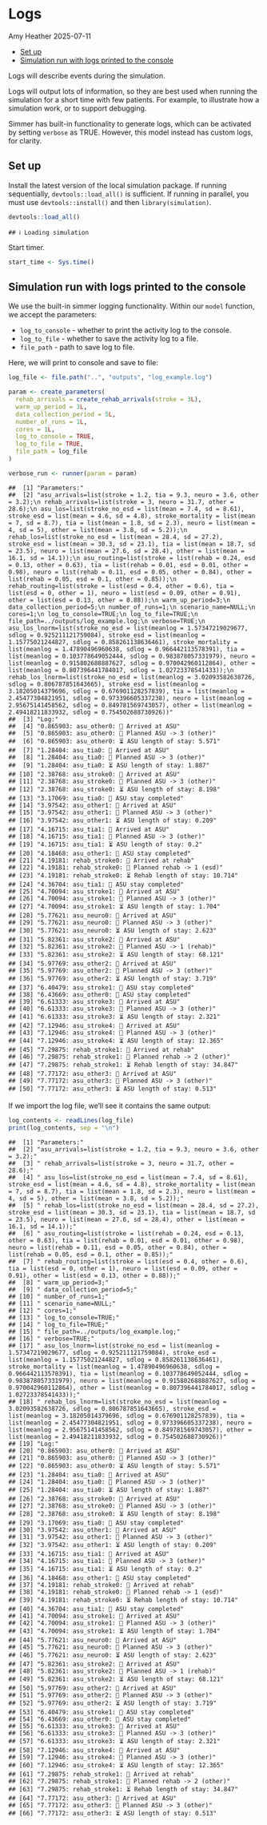 Logs
================
Amy Heather
2025-07-11

- [Set up](#set-up)
- [Simulation run with logs printed to the
  console](#simulation-run-with-logs-printed-to-the-console)

Logs will describe events during the simulation.

Logs will output lots of information, so they are best used when running
the simulation for a short time with few patients. For example, to
illustrate how a simulation work, or to support debugging.

Simmer has built-in functionality to generate logs, which can be
activated by setting `verbose` as TRUE. However, this model instead has
custom logs, for clarity.

## Set up

Install the latest version of the local simulation package. If running
sequentially, `devtools::load_all()` is sufficient. If running in
parallel, you must use `devtools::install()` and then `library(simulation)`.

``` r
devtools::load_all()
```

    ## ℹ Loading simulation

Start timer.

``` r
start_time <- Sys.time()
```

## Simulation run with logs printed to the console

We use the built-in simmer logging functionality. Within our `model`
function, we accept the parameters:

- `log_to_console` - whether to print the activity log to the console.
- `log_to_file` - whether to save the activity log to a file.
- `file_path` - path to save log to file.

Here, we will print to console and save to file:

``` r
log_file <- file.path("..", "outputs", "log_example.log")

param <- create_parameters(
  rehab_arrivals = create_rehab_arrivals(stroke = 3L),
  warm_up_period = 3L,
  data_collection_period = 5L,
  number_of_runs = 1L,
  cores = 1L,
  log_to_console = TRUE,
  log_to_file = TRUE,
  file_path = log_file
)

verbose_run <- runner(param = param)
```

    ##  [1] "Parameters:"                                                                                                                                                                                                                                                                                                                                                                                                                                                                                                                                                                                                                                                                                                                                                                                                                                                                                                                                                                                                                                                                                                                                                                                                                                                                                                                                                                                                                                                                                                                                                                                                                                                                                                                                                                                                                                                                                                                                                                                                                                                                                                                   
    ##  [2] "asu_arrivals=list(stroke = 1.2, tia = 9.3, neuro = 3.6, other = 3.2);\n rehab_arrivals=list(stroke = 3, neuro = 31.7, other = 28.6);\n asu_los=list(stroke_no_esd = list(mean = 7.4, sd = 8.61), stroke_esd = list(mean = 4.6, sd = 4.8), stroke_mortality = list(mean = 7, sd = 8.7), tia = list(mean = 1.8, sd = 2.3), neuro = list(mean = 4, sd = 5), other = list(mean = 3.8, sd = 5.2));\n rehab_los=list(stroke_no_esd = list(mean = 28.4, sd = 27.2), stroke_esd = list(mean = 30.3, sd = 23.1), tia = list(mean = 18.7, sd = 23.5), neuro = list(mean = 27.6, sd = 28.4), other = list(mean = 16.1, sd = 14.1));\n asu_routing=list(stroke = list(rehab = 0.24, esd = 0.13, other = 0.63), tia = list(rehab = 0.01, esd = 0.01, other = 0.98), neuro = list(rehab = 0.11, esd = 0.05, other = 0.84), other = list(rehab = 0.05, esd = 0.1, other = 0.85));\n rehab_routing=list(stroke = list(esd = 0.4, other = 0.6), tia = list(esd = 0, other = 1), neuro = list(esd = 0.09, other = 0.91), other = list(esd = 0.13, other = 0.88));\n warm_up_period=3;\n data_collection_period=5;\n number_of_runs=1;\n scenario_name=NULL;\n cores=1;\n log_to_console=TRUE;\n log_to_file=TRUE;\n file_path=../outputs/log_example.log;\n verbose=TRUE;\n asu_los_lnorm=list(stroke_no_esd = list(meanlog = 1.57347219029677, sdlog = 0.925211121759084), stroke_esd = list(meanlog = 1.15775021244827, sdlog = 0.858261138636461), stroke_mortality = list(meanlog = 1.47890496960638, sdlog = 0.966442113578391), tia = list(meanlog = 0.103778649052444, sdlog = 0.983878057331979), neuro = list(meanlog = 0.915802688887627, sdlog = 0.970042960112864), other = list(meanlog = 0.807396441784017, sdlog = 1.02723378541433));\n rehab_los_lnorm=list(stroke_no_esd = list(meanlog = 3.02093582638726, sdlog = 0.806787851643665), stroke_esd = list(meanlog = 3.18205014379696, sdlog = 0.676901128257839), tia = list(meanlog = 2.45477304821951, sdlog = 0.973396605337238), neuro = list(meanlog = 2.95675141458562, sdlog = 0.849781569743057), other = list(meanlog = 2.49418211833932, sdlog = 0.754502688730926))"
    ##  [3] "Log:"                                                                                                                                                                                                                                                                                                                                                                                                                                                                                                                                                                                                                                                                                                                                                                                                                                                                                                                                                                                                                                                                                                                                                                                                                                                                                                                                                                                                                                                                                                                                                                                                                                                                                                                                                                                                                                                                                                                                                                                                                                                                                                                          
    ##  [4] "0.865903: asu_other0: 🚶 Arrived at ASU"                                                                                                                                                                                                                                                                                                                                                                                                                                                                                                                                                                                                                                                                                                                                                                                                                                                                                                                                                                                                                                                                                                                                                                                                                                                                                                                                                                                                                                                                                                                                                                                                                                                                                                                                                                                                                                                                                                                                                                                                                                                                                       
    ##  [5] "0.865903: asu_other0: 🎯 Planned ASU -> 3 (other)"                                                                                                                                                                                                                                                                                                                                                                                                                                                                                                                                                                                                                                                                                                                                                                                                                                                                                                                                                                                                                                                                                                                                                                                                                                                                                                                                                                                                                                                                                                                                                                                                                                                                                                                                                                                                                                                                                                                                                                                                                                                                             
    ##  [6] "0.865903: asu_other0: ⏳ ASU length of stay: 5.571"                                                                                                                                                                                                                                                                                                                                                                                                                                                                                                                                                                                                                                                                                                                                                                                                                                                                                                                                                                                                                                                                                                                                                                                                                                                                                                                                                                                                                                                                                                                                                                                                                                                                                                                                                                                                                                                                                                                                                                                                                                                                            
    ##  [7] "1.28404: asu_tia0: 🚶 Arrived at ASU"                                                                                                                                                                                                                                                                                                                                                                                                                                                                                                                                                                                                                                                                                                                                                                                                                                                                                                                                                                                                                                                                                                                                                                                                                                                                                                                                                                                                                                                                                                                                                                                                                                                                                                                                                                                                                                                                                                                                                                                                                                                                                          
    ##  [8] "1.28404: asu_tia0: 🎯 Planned ASU -> 3 (other)"                                                                                                                                                                                                                                                                                                                                                                                                                                                                                                                                                                                                                                                                                                                                                                                                                                                                                                                                                                                                                                                                                                                                                                                                                                                                                                                                                                                                                                                                                                                                                                                                                                                                                                                                                                                                                                                                                                                                                                                                                                                                                
    ##  [9] "1.28404: asu_tia0: ⏳ ASU length of stay: 1.887"                                                                                                                                                                                                                                                                                                                                                                                                                                                                                                                                                                                                                                                                                                                                                                                                                                                                                                                                                                                                                                                                                                                                                                                                                                                                                                                                                                                                                                                                                                                                                                                                                                                                                                                                                                                                                                                                                                                                                                                                                                                                               
    ## [10] "2.38768: asu_stroke0: 🚶 Arrived at ASU"                                                                                                                                                                                                                                                                                                                                                                                                                                                                                                                                                                                                                                                                                                                                                                                                                                                                                                                                                                                                                                                                                                                                                                                                                                                                                                                                                                                                                                                                                                                                                                                                                                                                                                                                                                                                                                                                                                                                                                                                                                                                                       
    ## [11] "2.38768: asu_stroke0: 🎯 Planned ASU -> 3 (other)"                                                                                                                                                                                                                                                                                                                                                                                                                                                                                                                                                                                                                                                                                                                                                                                                                                                                                                                                                                                                                                                                                                                                                                                                                                                                                                                                                                                                                                                                                                                                                                                                                                                                                                                                                                                                                                                                                                                                                                                                                                                                             
    ## [12] "2.38768: asu_stroke0: ⏳ ASU length of stay: 8.198"                                                                                                                                                                                                                                                                                                                                                                                                                                                                                                                                                                                                                                                                                                                                                                                                                                                                                                                                                                                                                                                                                                                                                                                                                                                                                                                                                                                                                                                                                                                                                                                                                                                                                                                                                                                                                                                                                                                                                                                                                                                                            
    ## [13] "3.17069: asu_tia0: 🏁 ASU stay completed"                                                                                                                                                                                                                                                                                                                                                                                                                                                                                                                                                                                                                                                                                                                                                                                                                                                                                                                                                                                                                                                                                                                                                                                                                                                                                                                                                                                                                                                                                                                                                                                                                                                                                                                                                                                                                                                                                                                                                                                                                                                                                      
    ## [14] "3.97542: asu_other1: 🚶 Arrived at ASU"                                                                                                                                                                                                                                                                                                                                                                                                                                                                                                                                                                                                                                                                                                                                                                                                                                                                                                                                                                                                                                                                                                                                                                                                                                                                                                                                                                                                                                                                                                                                                                                                                                                                                                                                                                                                                                                                                                                                                                                                                                                                                        
    ## [15] "3.97542: asu_other1: 🎯 Planned ASU -> 3 (other)"                                                                                                                                                                                                                                                                                                                                                                                                                                                                                                                                                                                                                                                                                                                                                                                                                                                                                                                                                                                                                                                                                                                                                                                                                                                                                                                                                                                                                                                                                                                                                                                                                                                                                                                                                                                                                                                                                                                                                                                                                                                                              
    ## [16] "3.97542: asu_other1: ⏳ ASU length of stay: 0.209"                                                                                                                                                                                                                                                                                                                                                                                                                                                                                                                                                                                                                                                                                                                                                                                                                                                                                                                                                                                                                                                                                                                                                                                                                                                                                                                                                                                                                                                                                                                                                                                                                                                                                                                                                                                                                                                                                                                                                                                                                                                                             
    ## [17] "4.16715: asu_tia1: 🚶 Arrived at ASU"                                                                                                                                                                                                                                                                                                                                                                                                                                                                                                                                                                                                                                                                                                                                                                                                                                                                                                                                                                                                                                                                                                                                                                                                                                                                                                                                                                                                                                                                                                                                                                                                                                                                                                                                                                                                                                                                                                                                                                                                                                                                                          
    ## [18] "4.16715: asu_tia1: 🎯 Planned ASU -> 3 (other)"                                                                                                                                                                                                                                                                                                                                                                                                                                                                                                                                                                                                                                                                                                                                                                                                                                                                                                                                                                                                                                                                                                                                                                                                                                                                                                                                                                                                                                                                                                                                                                                                                                                                                                                                                                                                                                                                                                                                                                                                                                                                                
    ## [19] "4.16715: asu_tia1: ⏳ ASU length of stay: 0.2"                                                                                                                                                                                                                                                                                                                                                                                                                                                                                                                                                                                                                                                                                                                                                                                                                                                                                                                                                                                                                                                                                                                                                                                                                                                                                                                                                                                                                                                                                                                                                                                                                                                                                                                                                                                                                                                                                                                                                                                                                                                                                 
    ## [20] "4.18468: asu_other1: 🏁 ASU stay completed"                                                                                                                                                                                                                                                                                                                                                                                                                                                                                                                                                                                                                                                                                                                                                                                                                                                                                                                                                                                                                                                                                                                                                                                                                                                                                                                                                                                                                                                                                                                                                                                                                                                                                                                                                                                                                                                                                                                                                                                                                                                                                    
    ## [21] "4.19181: rehab_stroke0: 🚶 Arrived at rehab"                                                                                                                                                                                                                                                                                                                                                                                                                                                                                                                                                                                                                                                                                                                                                                                                                                                                                                                                                                                                                                                                                                                                                                                                                                                                                                                                                                                                                                                                                                                                                                                                                                                                                                                                                                                                                                                                                                                                                                                                                                                                                   
    ## [22] "4.19181: rehab_stroke0: 🎯 Planned rehab -> 1 (esd)"                                                                                                                                                                                                                                                                                                                                                                                                                                                                                                                                                                                                                                                                                                                                                                                                                                                                                                                                                                                                                                                                                                                                                                                                                                                                                                                                                                                                                                                                                                                                                                                                                                                                                                                                                                                                                                                                                                                                                                                                                                                                           
    ## [23] "4.19181: rehab_stroke0: ⏳ Rehab length of stay: 10.714"                                                                                                                                                                                                                                                                                                                                                                                                                                                                                                                                                                                                                                                                                                                                                                                                                                                                                                                                                                                                                                                                                                                                                                                                                                                                                                                                                                                                                                                                                                                                                                                                                                                                                                                                                                                                                                                                                                                                                                                                                                                                       
    ## [24] "4.36704: asu_tia1: 🏁 ASU stay completed"                                                                                                                                                                                                                                                                                                                                                                                                                                                                                                                                                                                                                                                                                                                                                                                                                                                                                                                                                                                                                                                                                                                                                                                                                                                                                                                                                                                                                                                                                                                                                                                                                                                                                                                                                                                                                                                                                                                                                                                                                                                                                      
    ## [25] "4.70094: asu_stroke1: 🚶 Arrived at ASU"                                                                                                                                                                                                                                                                                                                                                                                                                                                                                                                                                                                                                                                                                                                                                                                                                                                                                                                                                                                                                                                                                                                                                                                                                                                                                                                                                                                                                                                                                                                                                                                                                                                                                                                                                                                                                                                                                                                                                                                                                                                                                       
    ## [26] "4.70094: asu_stroke1: 🎯 Planned ASU -> 3 (other)"                                                                                                                                                                                                                                                                                                                                                                                                                                                                                                                                                                                                                                                                                                                                                                                                                                                                                                                                                                                                                                                                                                                                                                                                                                                                                                                                                                                                                                                                                                                                                                                                                                                                                                                                                                                                                                                                                                                                                                                                                                                                             
    ## [27] "4.70094: asu_stroke1: ⏳ ASU length of stay: 1.704"                                                                                                                                                                                                                                                                                                                                                                                                                                                                                                                                                                                                                                                                                                                                                                                                                                                                                                                                                                                                                                                                                                                                                                                                                                                                                                                                                                                                                                                                                                                                                                                                                                                                                                                                                                                                                                                                                                                                                                                                                                                                            
    ## [28] "5.77621: asu_neuro0: 🚶 Arrived at ASU"                                                                                                                                                                                                                                                                                                                                                                                                                                                                                                                                                                                                                                                                                                                                                                                                                                                                                                                                                                                                                                                                                                                                                                                                                                                                                                                                                                                                                                                                                                                                                                                                                                                                                                                                                                                                                                                                                                                                                                                                                                                                                        
    ## [29] "5.77621: asu_neuro0: 🎯 Planned ASU -> 3 (other)"                                                                                                                                                                                                                                                                                                                                                                                                                                                                                                                                                                                                                                                                                                                                                                                                                                                                                                                                                                                                                                                                                                                                                                                                                                                                                                                                                                                                                                                                                                                                                                                                                                                                                                                                                                                                                                                                                                                                                                                                                                                                              
    ## [30] "5.77621: asu_neuro0: ⏳ ASU length of stay: 2.623"                                                                                                                                                                                                                                                                                                                                                                                                                                                                                                                                                                                                                                                                                                                                                                                                                                                                                                                                                                                                                                                                                                                                                                                                                                                                                                                                                                                                                                                                                                                                                                                                                                                                                                                                                                                                                                                                                                                                                                                                                                                                             
    ## [31] "5.82361: asu_stroke2: 🚶 Arrived at ASU"                                                                                                                                                                                                                                                                                                                                                                                                                                                                                                                                                                                                                                                                                                                                                                                                                                                                                                                                                                                                                                                                                                                                                                                                                                                                                                                                                                                                                                                                                                                                                                                                                                                                                                                                                                                                                                                                                                                                                                                                                                                                                       
    ## [32] "5.82361: asu_stroke2: 🎯 Planned ASU -> 1 (rehab)"                                                                                                                                                                                                                                                                                                                                                                                                                                                                                                                                                                                                                                                                                                                                                                                                                                                                                                                                                                                                                                                                                                                                                                                                                                                                                                                                                                                                                                                                                                                                                                                                                                                                                                                                                                                                                                                                                                                                                                                                                                                                             
    ## [33] "5.82361: asu_stroke2: ⏳ ASU length of stay: 68.121"                                                                                                                                                                                                                                                                                                                                                                                                                                                                                                                                                                                                                                                                                                                                                                                                                                                                                                                                                                                                                                                                                                                                                                                                                                                                                                                                                                                                                                                                                                                                                                                                                                                                                                                                                                                                                                                                                                                                                                                                                                                                           
    ## [34] "5.97769: asu_other2: 🚶 Arrived at ASU"                                                                                                                                                                                                                                                                                                                                                                                                                                                                                                                                                                                                                                                                                                                                                                                                                                                                                                                                                                                                                                                                                                                                                                                                                                                                                                                                                                                                                                                                                                                                                                                                                                                                                                                                                                                                                                                                                                                                                                                                                                                                                        
    ## [35] "5.97769: asu_other2: 🎯 Planned ASU -> 3 (other)"                                                                                                                                                                                                                                                                                                                                                                                                                                                                                                                                                                                                                                                                                                                                                                                                                                                                                                                                                                                                                                                                                                                                                                                                                                                                                                                                                                                                                                                                                                                                                                                                                                                                                                                                                                                                                                                                                                                                                                                                                                                                              
    ## [36] "5.97769: asu_other2: ⏳ ASU length of stay: 3.719"                                                                                                                                                                                                                                                                                                                                                                                                                                                                                                                                                                                                                                                                                                                                                                                                                                                                                                                                                                                                                                                                                                                                                                                                                                                                                                                                                                                                                                                                                                                                                                                                                                                                                                                                                                                                                                                                                                                                                                                                                                                                             
    ## [37] "6.40479: asu_stroke1: 🏁 ASU stay completed"                                                                                                                                                                                                                                                                                                                                                                                                                                                                                                                                                                                                                                                                                                                                                                                                                                                                                                                                                                                                                                                                                                                                                                                                                                                                                                                                                                                                                                                                                                                                                                                                                                                                                                                                                                                                                                                                                                                                                                                                                                                                                   
    ## [38] "6.43669: asu_other0: 🏁 ASU stay completed"                                                                                                                                                                                                                                                                                                                                                                                                                                                                                                                                                                                                                                                                                                                                                                                                                                                                                                                                                                                                                                                                                                                                                                                                                                                                                                                                                                                                                                                                                                                                                                                                                                                                                                                                                                                                                                                                                                                                                                                                                                                                                    
    ## [39] "6.61333: asu_stroke3: 🚶 Arrived at ASU"                                                                                                                                                                                                                                                                                                                                                                                                                                                                                                                                                                                                                                                                                                                                                                                                                                                                                                                                                                                                                                                                                                                                                                                                                                                                                                                                                                                                                                                                                                                                                                                                                                                                                                                                                                                                                                                                                                                                                                                                                                                                                       
    ## [40] "6.61333: asu_stroke3: 🎯 Planned ASU -> 3 (other)"                                                                                                                                                                                                                                                                                                                                                                                                                                                                                                                                                                                                                                                                                                                                                                                                                                                                                                                                                                                                                                                                                                                                                                                                                                                                                                                                                                                                                                                                                                                                                                                                                                                                                                                                                                                                                                                                                                                                                                                                                                                                             
    ## [41] "6.61333: asu_stroke3: ⏳ ASU length of stay: 2.321"                                                                                                                                                                                                                                                                                                                                                                                                                                                                                                                                                                                                                                                                                                                                                                                                                                                                                                                                                                                                                                                                                                                                                                                                                                                                                                                                                                                                                                                                                                                                                                                                                                                                                                                                                                                                                                                                                                                                                                                                                                                                            
    ## [42] "7.12946: asu_stroke4: 🚶 Arrived at ASU"                                                                                                                                                                                                                                                                                                                                                                                                                                                                                                                                                                                                                                                                                                                                                                                                                                                                                                                                                                                                                                                                                                                                                                                                                                                                                                                                                                                                                                                                                                                                                                                                                                                                                                                                                                                                                                                                                                                                                                                                                                                                                       
    ## [43] "7.12946: asu_stroke4: 🎯 Planned ASU -> 3 (other)"                                                                                                                                                                                                                                                                                                                                                                                                                                                                                                                                                                                                                                                                                                                                                                                                                                                                                                                                                                                                                                                                                                                                                                                                                                                                                                                                                                                                                                                                                                                                                                                                                                                                                                                                                                                                                                                                                                                                                                                                                                                                             
    ## [44] "7.12946: asu_stroke4: ⏳ ASU length of stay: 12.365"                                                                                                                                                                                                                                                                                                                                                                                                                                                                                                                                                                                                                                                                                                                                                                                                                                                                                                                                                                                                                                                                                                                                                                                                                                                                                                                                                                                                                                                                                                                                                                                                                                                                                                                                                                                                                                                                                                                                                                                                                                                                           
    ## [45] "7.29875: rehab_stroke1: 🚶 Arrived at rehab"                                                                                                                                                                                                                                                                                                                                                                                                                                                                                                                                                                                                                                                                                                                                                                                                                                                                                                                                                                                                                                                                                                                                                                                                                                                                                                                                                                                                                                                                                                                                                                                                                                                                                                                                                                                                                                                                                                                                                                                                                                                                                   
    ## [46] "7.29875: rehab_stroke1: 🎯 Planned rehab -> 2 (other)"                                                                                                                                                                                                                                                                                                                                                                                                                                                                                                                                                                                                                                                                                                                                                                                                                                                                                                                                                                                                                                                                                                                                                                                                                                                                                                                                                                                                                                                                                                                                                                                                                                                                                                                                                                                                                                                                                                                                                                                                                                                                         
    ## [47] "7.29875: rehab_stroke1: ⏳ Rehab length of stay: 34.847"                                                                                                                                                                                                                                                                                                                                                                                                                                                                                                                                                                                                                                                                                                                                                                                                                                                                                                                                                                                                                                                                                                                                                                                                                                                                                                                                                                                                                                                                                                                                                                                                                                                                                                                                                                                                                                                                                                                                                                                                                                                                       
    ## [48] "7.77172: asu_other3: 🚶 Arrived at ASU"                                                                                                                                                                                                                                                                                                                                                                                                                                                                                                                                                                                                                                                                                                                                                                                                                                                                                                                                                                                                                                                                                                                                                                                                                                                                                                                                                                                                                                                                                                                                                                                                                                                                                                                                                                                                                                                                                                                                                                                                                                                                                        
    ## [49] "7.77172: asu_other3: 🎯 Planned ASU -> 3 (other)"                                                                                                                                                                                                                                                                                                                                                                                                                                                                                                                                                                                                                                                                                                                                                                                                                                                                                                                                                                                                                                                                                                                                                                                                                                                                                                                                                                                                                                                                                                                                                                                                                                                                                                                                                                                                                                                                                                                                                                                                                                                                              
    ## [50] "7.77172: asu_other3: ⏳ ASU length of stay: 0.513"

If we import the log file, we’ll see it contains the same output:

``` r
log_contents <- readLines(log_file)
print(log_contents, sep = "\n")
```

    ##  [1] "Parameters:"                                                                                                                                                                                                                                                                                                                                                                                                                                                               
    ##  [2] "asu_arrivals=list(stroke = 1.2, tia = 9.3, neuro = 3.6, other = 3.2);"                                                                                                                                                                                                                                                                                                                                                                                                     
    ##  [3] " rehab_arrivals=list(stroke = 3, neuro = 31.7, other = 28.6);"                                                                                                                                                                                                                                                                                                                                                                                                             
    ##  [4] " asu_los=list(stroke_no_esd = list(mean = 7.4, sd = 8.61), stroke_esd = list(mean = 4.6, sd = 4.8), stroke_mortality = list(mean = 7, sd = 8.7), tia = list(mean = 1.8, sd = 2.3), neuro = list(mean = 4, sd = 5), other = list(mean = 3.8, sd = 5.2));"                                                                                                                                                                                                                   
    ##  [5] " rehab_los=list(stroke_no_esd = list(mean = 28.4, sd = 27.2), stroke_esd = list(mean = 30.3, sd = 23.1), tia = list(mean = 18.7, sd = 23.5), neuro = list(mean = 27.6, sd = 28.4), other = list(mean = 16.1, sd = 14.1));"                                                                                                                                                                                                                                                 
    ##  [6] " asu_routing=list(stroke = list(rehab = 0.24, esd = 0.13, other = 0.63), tia = list(rehab = 0.01, esd = 0.01, other = 0.98), neuro = list(rehab = 0.11, esd = 0.05, other = 0.84), other = list(rehab = 0.05, esd = 0.1, other = 0.85));"                                                                                                                                                                                                                                  
    ##  [7] " rehab_routing=list(stroke = list(esd = 0.4, other = 0.6), tia = list(esd = 0, other = 1), neuro = list(esd = 0.09, other = 0.91), other = list(esd = 0.13, other = 0.88));"                                                                                                                                                                                                                                                                                               
    ##  [8] " warm_up_period=3;"                                                                                                                                                                                                                                                                                                                                                                                                                                                        
    ##  [9] " data_collection_period=5;"                                                                                                                                                                                                                                                                                                                                                                                                                                                
    ## [10] " number_of_runs=1;"                                                                                                                                                                                                                                                                                                                                                                                                                                                        
    ## [11] " scenario_name=NULL;"                                                                                                                                                                                                                                                                                                                                                                                                                                                      
    ## [12] " cores=1;"                                                                                                                                                                                                                                                                                                                                                                                                                                                                 
    ## [13] " log_to_console=TRUE;"                                                                                                                                                                                                                                                                                                                                                                                                                                                     
    ## [14] " log_to_file=TRUE;"                                                                                                                                                                                                                                                                                                                                                                                                                                                        
    ## [15] " file_path=../outputs/log_example.log;"                                                                                                                                                                                                                                                                                                                                                                                                                                    
    ## [16] " verbose=TRUE;"                                                                                                                                                                                                                                                                                                                                                                                                                                                            
    ## [17] " asu_los_lnorm=list(stroke_no_esd = list(meanlog = 1.57347219029677, sdlog = 0.925211121759084), stroke_esd = list(meanlog = 1.15775021244827, sdlog = 0.858261138636461), stroke_mortality = list(meanlog = 1.47890496960638, sdlog = 0.966442113578391), tia = list(meanlog = 0.103778649052444, sdlog = 0.983878057331979), neuro = list(meanlog = 0.915802688887627, sdlog = 0.970042960112864), other = list(meanlog = 0.807396441784017, sdlog = 1.02723378541433));"
    ## [18] " rehab_los_lnorm=list(stroke_no_esd = list(meanlog = 3.02093582638726, sdlog = 0.806787851643665), stroke_esd = list(meanlog = 3.18205014379696, sdlog = 0.676901128257839), tia = list(meanlog = 2.45477304821951, sdlog = 0.973396605337238), neuro = list(meanlog = 2.95675141458562, sdlog = 0.849781569743057), other = list(meanlog = 2.49418211833932, sdlog = 0.754502688730926))"                                                                                 
    ## [19] "Log:"                                                                                                                                                                                                                                                                                                                                                                                                                                                                      
    ## [20] "0.865903: asu_other0: 🚶 Arrived at ASU"                                                                                                                                                                                                                                                                                                                                                                                                                                   
    ## [21] "0.865903: asu_other0: 🎯 Planned ASU -> 3 (other)"                                                                                                                                                                                                                                                                                                                                                                                                                         
    ## [22] "0.865903: asu_other0: ⏳ ASU length of stay: 5.571"                                                                                                                                                                                                                                                                                                                                                                                                                        
    ## [23] "1.28404: asu_tia0: 🚶 Arrived at ASU"                                                                                                                                                                                                                                                                                                                                                                                                                                      
    ## [24] "1.28404: asu_tia0: 🎯 Planned ASU -> 3 (other)"                                                                                                                                                                                                                                                                                                                                                                                                                            
    ## [25] "1.28404: asu_tia0: ⏳ ASU length of stay: 1.887"                                                                                                                                                                                                                                                                                                                                                                                                                           
    ## [26] "2.38768: asu_stroke0: 🚶 Arrived at ASU"                                                                                                                                                                                                                                                                                                                                                                                                                                   
    ## [27] "2.38768: asu_stroke0: 🎯 Planned ASU -> 3 (other)"                                                                                                                                                                                                                                                                                                                                                                                                                         
    ## [28] "2.38768: asu_stroke0: ⏳ ASU length of stay: 8.198"                                                                                                                                                                                                                                                                                                                                                                                                                        
    ## [29] "3.17069: asu_tia0: 🏁 ASU stay completed"                                                                                                                                                                                                                                                                                                                                                                                                                                  
    ## [30] "3.97542: asu_other1: 🚶 Arrived at ASU"                                                                                                                                                                                                                                                                                                                                                                                                                                    
    ## [31] "3.97542: asu_other1: 🎯 Planned ASU -> 3 (other)"                                                                                                                                                                                                                                                                                                                                                                                                                          
    ## [32] "3.97542: asu_other1: ⏳ ASU length of stay: 0.209"                                                                                                                                                                                                                                                                                                                                                                                                                         
    ## [33] "4.16715: asu_tia1: 🚶 Arrived at ASU"                                                                                                                                                                                                                                                                                                                                                                                                                                      
    ## [34] "4.16715: asu_tia1: 🎯 Planned ASU -> 3 (other)"                                                                                                                                                                                                                                                                                                                                                                                                                            
    ## [35] "4.16715: asu_tia1: ⏳ ASU length of stay: 0.2"                                                                                                                                                                                                                                                                                                                                                                                                                             
    ## [36] "4.18468: asu_other1: 🏁 ASU stay completed"                                                                                                                                                                                                                                                                                                                                                                                                                                
    ## [37] "4.19181: rehab_stroke0: 🚶 Arrived at rehab"                                                                                                                                                                                                                                                                                                                                                                                                                               
    ## [38] "4.19181: rehab_stroke0: 🎯 Planned rehab -> 1 (esd)"                                                                                                                                                                                                                                                                                                                                                                                                                       
    ## [39] "4.19181: rehab_stroke0: ⏳ Rehab length of stay: 10.714"                                                                                                                                                                                                                                                                                                                                                                                                                   
    ## [40] "4.36704: asu_tia1: 🏁 ASU stay completed"                                                                                                                                                                                                                                                                                                                                                                                                                                  
    ## [41] "4.70094: asu_stroke1: 🚶 Arrived at ASU"                                                                                                                                                                                                                                                                                                                                                                                                                                   
    ## [42] "4.70094: asu_stroke1: 🎯 Planned ASU -> 3 (other)"                                                                                                                                                                                                                                                                                                                                                                                                                         
    ## [43] "4.70094: asu_stroke1: ⏳ ASU length of stay: 1.704"                                                                                                                                                                                                                                                                                                                                                                                                                        
    ## [44] "5.77621: asu_neuro0: 🚶 Arrived at ASU"                                                                                                                                                                                                                                                                                                                                                                                                                                    
    ## [45] "5.77621: asu_neuro0: 🎯 Planned ASU -> 3 (other)"                                                                                                                                                                                                                                                                                                                                                                                                                          
    ## [46] "5.77621: asu_neuro0: ⏳ ASU length of stay: 2.623"                                                                                                                                                                                                                                                                                                                                                                                                                         
    ## [47] "5.82361: asu_stroke2: 🚶 Arrived at ASU"                                                                                                                                                                                                                                                                                                                                                                                                                                   
    ## [48] "5.82361: asu_stroke2: 🎯 Planned ASU -> 1 (rehab)"                                                                                                                                                                                                                                                                                                                                                                                                                         
    ## [49] "5.82361: asu_stroke2: ⏳ ASU length of stay: 68.121"                                                                                                                                                                                                                                                                                                                                                                                                                       
    ## [50] "5.97769: asu_other2: 🚶 Arrived at ASU"                                                                                                                                                                                                                                                                                                                                                                                                                                    
    ## [51] "5.97769: asu_other2: 🎯 Planned ASU -> 3 (other)"                                                                                                                                                                                                                                                                                                                                                                                                                          
    ## [52] "5.97769: asu_other2: ⏳ ASU length of stay: 3.719"                                                                                                                                                                                                                                                                                                                                                                                                                         
    ## [53] "6.40479: asu_stroke1: 🏁 ASU stay completed"                                                                                                                                                                                                                                                                                                                                                                                                                               
    ## [54] "6.43669: asu_other0: 🏁 ASU stay completed"                                                                                                                                                                                                                                                                                                                                                                                                                                
    ## [55] "6.61333: asu_stroke3: 🚶 Arrived at ASU"                                                                                                                                                                                                                                                                                                                                                                                                                                   
    ## [56] "6.61333: asu_stroke3: 🎯 Planned ASU -> 3 (other)"                                                                                                                                                                                                                                                                                                                                                                                                                         
    ## [57] "6.61333: asu_stroke3: ⏳ ASU length of stay: 2.321"                                                                                                                                                                                                                                                                                                                                                                                                                        
    ## [58] "7.12946: asu_stroke4: 🚶 Arrived at ASU"                                                                                                                                                                                                                                                                                                                                                                                                                                   
    ## [59] "7.12946: asu_stroke4: 🎯 Planned ASU -> 3 (other)"                                                                                                                                                                                                                                                                                                                                                                                                                         
    ## [60] "7.12946: asu_stroke4: ⏳ ASU length of stay: 12.365"                                                                                                                                                                                                                                                                                                                                                                                                                       
    ## [61] "7.29875: rehab_stroke1: 🚶 Arrived at rehab"                                                                                                                                                                                                                                                                                                                                                                                                                               
    ## [62] "7.29875: rehab_stroke1: 🎯 Planned rehab -> 2 (other)"                                                                                                                                                                                                                                                                                                                                                                                                                     
    ## [63] "7.29875: rehab_stroke1: ⏳ Rehab length of stay: 34.847"                                                                                                                                                                                                                                                                                                                                                                                                                   
    ## [64] "7.77172: asu_other3: 🚶 Arrived at ASU"                                                                                                                                                                                                                                                                                                                                                                                                                                    
    ## [65] "7.77172: asu_other3: 🎯 Planned ASU -> 3 (other)"                                                                                                                                                                                                                                                                                                                                                                                                                          
    ## [66] "7.77172: asu_other3: ⏳ ASU length of stay: 0.513"
